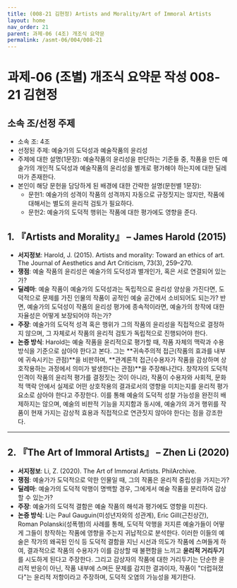 ```yaml
---
title: (008-21 김현정) Artists and Morality/Art of Immoral Artists
layout: home
nav_order: 21
parent: 과제-06 (4조) 개조식 요약문
permalink: /asmt-06/004/008-21
---
```


# 과제-06 (조별) 개조식 요약문 작성 008-21 김현정

## 소속 조/선정 주제

- 소속 조: 4조
- 선정된 주제: 예술가의 도덕성과 예술작품의 윤리성
- 주제에 대한 설명(1문장): 예술작품의 윤리성을 판단하는 기준들 중, 작품을 만든 예술가의 개인적 도덕성과 예술작품의 윤리성을 별개로 평가해야 하는지에 대한 딜레마가 존재한다. 
- 본인이 해당 문헌을 담당하게 된 배경에 대한 간략한 설명(문헌별 1문장):  
  - 문헌1: 예술가의 성격이 작품의 성격까지 자동으로 규정짓지는 않지만, 작품에 대해서는 별도의 윤리적 검토가 필요하다. 
  - 문헌2: 예술가의 도덕적 행위는 작품에 대한 평가에도 영향을 준다. 

## 1. 『Artists and Morality』 – James Harold (2015)

- **서지정보**: Harold, J. (2015). Artists and morality: Toward an ethics of art. The Journal of Aesthetics and Art Criticism, 73(3), 259–270. 
- **쟁점**: 예술 작품의 윤리성은 예술가의 도덕성과 별개인가, 혹은 서로 연결되어 있는가?
- **딜레마**: 예술 작품이 예술가의 도덕성과는 독립적으로 윤리성 양상을 가진다면, 도덕적으로 문제를 가진 인물의 작품이 공적인 예술 공간에서 소비되어도 되는가? 반면, 예술가의 도덕성이 작품의 윤리성 평가에 종속적이라면, 예술가의 창작에 대한 자율성은 어떻게 보장되어야 하는가?
- **주장**: 예술가의 도덕적 성격 혹은 행위가 그의 작품의 윤리성을 직접적으로 결정하지 않으며, 그 자체로서 작품의 윤리적 검토가 독립적으로 진행되어야 한다. 
- **논증 방식**: Harold는 예술 작품을 윤리적으로 평가할 때, 작품 자체의 맥락과 수용 방식을 기준으로 삼아야 한다고 본다. 그는 **귀속주의적 접근(작품의 효과를 내부에 귀속시키는 관점)**을 비판하며, **관계론적 접근(수용자가 작품을 감상하며 상호작용하는 과정에서 의미가 발생한다는 관점)**을 주장해나간다. 창작자의 도덕적 인격이 작품의 윤리적 평가를 결정짓는 것이 아니라, 작품이 수용자와 사회적, 문화적 맥락 안에서 실제로 어떤 상호작용의 결과로서의 영향을 미치는지를 윤리적 평가 요소로 삼아야 한다고 주장한다. 이를 통해 예술의 도덕적 성찰 가능성을 완전히 배제하지는 않으며, 예술의 비판적 기능을 지지함과 동시에, 예술가의 과거 행위를 작품이 현재 가지는 감상적 효용과 직접적으로 연관짓지 않아야 한다는 점을 강조한다. 

---

## 2. 『The Art of Immoral Artists』 – Zhen Li (2020)

- **서지정보**:  Li, Z. (2020). The Art of Immoral Artists. PhilArchive. 
- **쟁점**: 예술가가 도덕적으로 악한 인물일 때, 그의 작품은 윤리적 중립성을 가지는가?
- **딜레마**: 예술가의 도덕적 악행이 명백할 경우, 그에게서 예술 작품을 분리하여 감상할 수 있는가?
- **주장**: 예술가의 도덕적 결함은 예술 작품의 해석과 평가에도 영향을 미친다.
- **논증 방식**: Li는 Paul Gauguin(미성년자와의 성관계), Eric Gill(근친상간), Roman Polanski(성폭행)의 사례를 통해, 도덕적 악행을 저지른 예술가들이 어떻게 그들이 창작하는 작품에 영향을 주는지 귀납적으로 분석한다. 이러한 이들의 예술은 작가의 왜곡된 인식 등 도덕적 결함을 지닌 시선과 의도가 작품에 스며들게 하여, 결과적으로 작품의 수용자가 이를 감상할 때 불편함을 느끼고 **윤리적 거리두기**를 시도하게 된다고 주장한다. 그리고 감상자의 작품에 대한 거리두기는 단순한 윤리적 반응이 아닌, 작품 내부에 스며든 문제를 감지한 결과이자, 작품이 "더럽혀졌다"는 윤리적 저항이라고 주장하며, 도덕적 오염의 가능성을 제기한다. 
